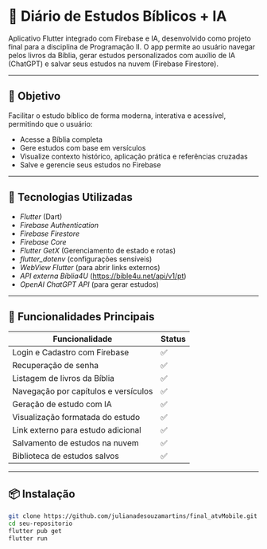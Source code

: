 # 📖 Diário de Estudos Bíblicos + IA

Aplicativo Flutter integrado com Firebase e IA, desenvolvido como projeto final para a disciplina de Programação II. O app permite ao usuário navegar pelos livros da Bíblia, gerar estudos personalizados com auxílio de IA (ChatGPT) e salvar seus estudos na nuvem (Firebase Firestore).

---

## 🎯 Objetivo

Facilitar o estudo bíblico de forma moderna, interativa e acessível, permitindo que o usuário:

- Acesse a Bíblia completa
- Gere estudos com base em versículos
- Visualize contexto histórico, aplicação prática e referências cruzadas
- Salve e gerencie seus estudos no Firebase

---

## 🚀 Tecnologias Utilizadas

- *Flutter* (Dart)
- *Firebase Authentication*
- *Firebase Firestore*
- *Firebase Core*
- *Flutter GetX* (Gerenciamento de estado e rotas)
- *flutter_dotenv* (configurações sensíveis)
- *WebView Flutter* (para abrir links externos)
- *API externa Bíblia4U* (https://bible4u.net/api/v1/pt)
- *OpenAI ChatGPT API* (para gerar estudos)

---

## 📱 Funcionalidades Principais

| Funcionalidade                        | Status  |
|--------------------------------------|---------|
| Login e Cadastro com Firebase        | ✅      |
| Recuperação de senha                 | ✅      |
| Listagem de livros da Bíblia         | ✅      |
| Navegação por capítulos e versículos | ✅      |
| Geração de estudo com IA             | ✅      |
| Visualização formatada do estudo     | ✅      |
| Link externo para estudo adicional   | ✅      |
| Salvamento de estudos na nuvem       | ✅      |
| Biblioteca de estudos salvos         | ✅      |

---

## 📦 Instalação

```bash
git clone https://github.com/julianadesouzamartins/final_atvMobile.git
cd seu-repositorio
flutter pub get
flutter run